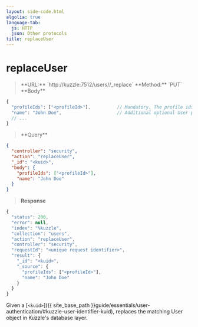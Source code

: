 ```yaml
---
layout: side-code.html
algolia: true
language-tab:
  js: HTTP
  json: Other protocols
title: replaceUser
---
```


# replaceUser

<blockquote class="js">
<p>
**URL:** `http://kuzzle:7512/users/<kuid>/_replace`  
**Method:** `PUT`  
**Body**
</p>
</blockquote>

```js
{
  "profileIds": ["<profileId>"],          // Mandatory. The profile ids for the user
  "name": "John Doe",                     // Additional optional User properties
  // ...
}
```

<blockquote class="json">
<p>
**Query**
</p>
</blockquote>

```json
{
  "controller": "security",
  "action": "replaceUser",
  "_id": "<kuid>",
  "body": {
    "profileIds": ["<profileId>"],
    "name": "John Doe"
  }
}
```

>**Response**

```javascript
{
  "status": 200,
  "error": null,
  "index": "%kuzzle",
  "collection": "users",
  "action": "replaceUser",
  "controller": "security",
  "requestId": "<unique request identifier>",
  "result": {
    "_id": "<kuid>",
    "_source": {
      "profileIds": ["<profileId>"],
      "name": "John Doe"
    }
  }
}
```

Given a [`<kuid>`]({{ site_base_path }}guide/essentials/user-authentication/#kuzzle-user-identifier-kuid), replaces the matching User object in Kuzzle's database layer.
